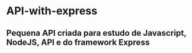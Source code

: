 # API-with-express

## Pequena API criada para estudo de Javascript, NodeJS, API e do framework Express
